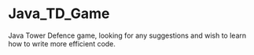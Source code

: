 # Java_TD_Game
Java Tower Defence game, looking for any suggestions and wish to learn how to write more efficient code. 
